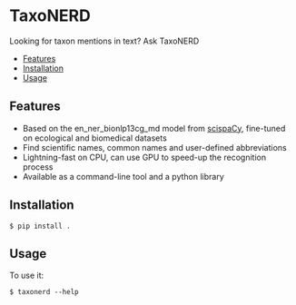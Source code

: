 # TaxoNERD

Looking for taxon mentions in text? Ask TaxoNERD

* [Features](#features)
* [Installation](#installation)
* [Usage](#usage)

## Features

* Based on the en_ner_bionlp13cg_md model from [scispaCy](https://allenai.github.io/scispacy/), fine-tuned on ecological and biomedical datasets
* Find scientific names, common names and user-defined abbreviations
* Lightning-fast on CPU, can use GPU to speed-up the recognition process
* Available as a command-line tool and a python library

## Installation

    $ pip install .


## Usage

To use it:

    $ taxonerd --help
